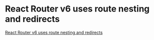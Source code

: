 # React Router v6 uses route nesting and redirects
[React Router v6 uses route nesting and redirects](https://aiwithcloud.com/2022/09/16/react_router_v6_uses_route_nesting_and_redirects/)